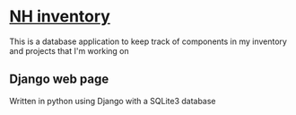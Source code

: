 # [NH inventory](http://nhinventory.pythonanywhere.com/)
This is a database application to keep track of components in my inventory and projects that I'm working on

## Django web page
Written in python using Django with a SQLite3 database
